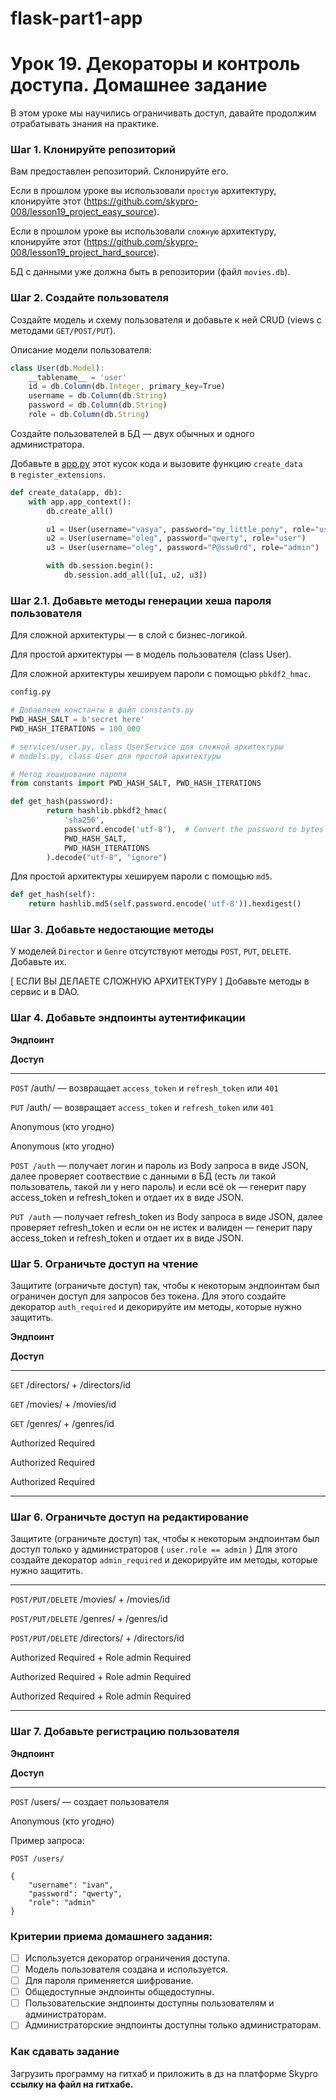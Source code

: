 # flask-part1-app

# Урок 19. Декораторы и контроль доступа. Домашнее задание

В этом уроке мы научились ограничивать доступ, давайте продолжим отрабатывать знания на практике.

### Шаг 1. Клонируйте репозиторий

Вам предоставлен репозиторий. Склонируйте его.

Если в прошлом уроке вы использовали `простую` архитектуру, клонируйте этот (https://github.com/skypro-008/lesson19_project_easy_source).

Если в прошлом уроке вы использовали `сложную` архитектуру, клонируйте этот (https://github.com/skypro-008/lesson19_project_hard_source).

БД с данными уже должна быть в репозитории (файл `movies.db`).

### Шаг 2. Создайте пользователя

Создайте модель и схему пользователя и добавьте к ней CRUD (views с методами `GET/POST/PUT`). 

Описание модели пользователя:

```jsx
class User(db.Model):
	__tablename__ = 'user'
	id = db.Column(db.Integer, primary_key=True)
	username = db.Column(db.String)
	password = db.Column(db.String)
	role = db.Column(db.String)
```

Создайте  пользователей в БД — двух обычных и одного администратора.

Добавьте в [app.py](http://app.py) этот кусок кода и вызовите функцию `create_data` в `register_extensions`.

```python
def create_data(app, db):
    with app.app_context():
        db.create_all()

        u1 = User(username="vasya", password="my_little_pony", role="user")
        u2 = User(username="oleg", password="qwerty", role="user")
        u3 = User(username="oleg", password="P@ssw0rd", role="admin")

        with db.session.begin():
            db.session.add_all([u1, u2, u3])
```

### Шаг 2.1. Добавьте методы генерации хеша пароля пользователя

Для сложной архитектуры — в слой с бизнес-логикой.

Для простой архитектуры — в модель пользователя (class User).

Для сложной архитектуры хешируем пароли с помощью `pbkdf2_hmac`.

```python
config.py

# Добавляем константы в файл constants.py
PWD_HASH_SALT = b'secret here'
PWD_HASH_ITERATIONS = 100_000

# services/user.py, class UserService для сложной архитектуры
# models.py, class User для простой архитектуры

# Метод хеширование пароля
from constants import PWD_HASH_SALT, PWD_HASH_ITERATIONS

def get_hash(password):
        return hashlib.pbkdf2_hmac(
            'sha256',
            password.encode('utf-8'),  # Convert the password to bytes
            PWD_HASH_SALT,
            PWD_HASH_ITERATIONS
        ).decode("utf-8", "ignore")
```

Для простой архитектуры хешируем пароли с помощью `md5`.

```python
def get_hash(self):
	return hashlib.md5(self.password.encode('utf-8')).hexdigest()
```

### Шаг 3. Добавьте недостающие методы

У моделей `Director` и `Genre` отсутствуют методы `POST`, `PUT`, `DELETE`. Добавьте их. 

[ ЕСЛИ ВЫ ДЕЛАЕТЕ СЛОЖНУЮ АРХИТЕКТУРУ ] Добавьте методы в сервис и в DAO.

### Шаг 4. Добавьте эндпоинты аутентификации

**Эндпоинт**

**Доступ**

---

`POST` /auth/ — возвращает `access_token` и `refresh_token` или `401`

`PUT` /auth/ — возвращает `access_token` и `refresh_token` или `401`

Anonymous (кто угодно)

Anonymous (кто угодно)

`POST /auth` — получает логин и пароль из Body запроса в виде JSON, далее проверяет соотвествие с данными в БД (есть ли такой пользователь, такой ли у него пароль)
и если всё оk — генерит пару access_token и refresh_token и отдает их в виде JSON.

`PUT /auth` — получает refresh_token из Body запроса в виде JSON, далее проверяет refresh_token и если он не истек и валиден — генерит пару access_token и refresh_token и отдает их в виде JSON.

### **Шаг 5. Ограничьте доступ на чтение**

Защитите (ограничьте доступ) так, чтобы к некоторым эндпоинтам был ограничен доступ для запросов без токена. Для этого создайте декоратор `auth_required` и декорируйте им методы, которые нужно защитить.

**Эндпоинт**

**Доступ**

---

`GET` /directors/ + /directors/id

`GET` /movies/ + /movies/id

`GET` /genres/ + /genres/id

Authorized Required

Authorized Required

Authorized Required

---

### Шаг 6. Ограничьте доступ на редактирование

Защитите (ограничьте доступ) так, чтобы к некоторым эндпоинтам был доступ только у администраторов ( `user.role == admin` ) Для этого создайте декоратор `admin_required` и декорируйте им  методы, которые нужно защитить.

---

`POST/PUT/DELETE`  /movies/ + /movies/id

`POST/PUT/DELETE`  /genres/ + /genres/id

`POST/PUT/DELETE`  /directors/ + /directors/id

Authorized Required + Role admin Required

Authorized Required + Role admin Required

Authorized Required + Role admin Required

---

### Шаг 7. Добавьте регистрацию пользователя

**Эндпоинт**

**Доступ**

---

`POST` /users/ — создает пользователя

Anonymous (кто угодно)

Пример запроса:

```
POST /users/

{
	"username": "ivan",
	"password": "qwerty",
	"role": "admin"
}
```

### Критерии приема домашнего задания:

- [ ]  Используется декоратор ограничения доступа.
- [ ]  Модель пользователя создана и используется.
- [ ]  Для пароля применяется шифрование.
- [ ]  Общедоступные эндпоинты общедоступны.
- [ ]  Пользовательские эндпоинты доступны пользователям и администраторам.
- [ ]  Администраторские эндпоинты доступны только администраторам.

### **Как сдавать задание**

Загрузить программу на гитхаб и приложить в дз на платформе Skypro **ссылку на файл на гитхабе.**